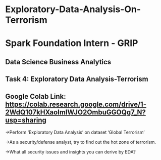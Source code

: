 # Exploratory-Data-Analysis-On-Terrorism
# Spark Foundation Intern - GRIP
## Data Science Business Analytics
## Task 4: Exploratory Data Analysis-Terrorism
## Google Colab Link: https://colab.research.google.com/drive/1-2WdQ107kHXaoImIWJO2OmbuGGOQg7_N?usp=sharing
->Perform ‘Exploratory Data Analysis’ on dataset ‘Global Terrorism’

->As a security/defense analyst, try to find out the hot zone of terrorism.

->What all security issues and insights you can derive by EDA?

